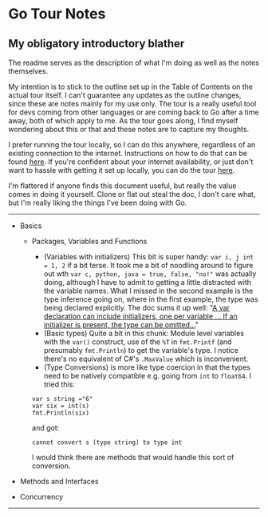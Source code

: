 # Go Tour Notes
## My obligatory introductory blather
The readme serves as the description of what I'm doing as well as the notes themselves.

My intention is to stick to the outline set up in the Table of Contents on the actual
tour itself. I can't guarantee any updates as the outline changes, since these are notes
mainly for my use only. The tour is a really useful tool for devs coming from other
languages or are coming back to Go after a time away, both of which apply to me. As the
tour goes along, I find myself wondering about this or that and these notes are to
capture my thoughts.

I prefer running the tour locally, so I can do this anywhere, regardless of an existing
connection to the internet. Instructions on how to do that can be found [here][1]. If
you're confident about your internet availability, or just don't want to hassle with
getting it set up locally, you can do the tour [here][2]. 

I'm flattered if anyone finds this document useful, but really the value comes in doing
it yourself. Clone or flat out steal the doc, I don't care what, but I'm really liking
the things I've been doing with Go.

---------

- Basics
  - Packages, Variables and Functions
    - (Variables with initializers) This bit is super handy: `var i, j int = 1, 2` if a
    bit terse. It took me a bit of noodling around to figure out wth  `var c, python,
    java = true, false, "no!"` was actually doing, although I have to admit to getting
    a little distracted with the variable names. What I missed in the second example
    is the type inference going on, where in the first example, the type was being
    declared explicitly. The doc sums it up well: "[A var declaration can include 
    initializers, one per variable ... If an initializer is present, the type can be
    omitted...][3]"
    - (Basic types) Quite a bit in this chunk: Module level variables with the `var()`
    construct, use of the `%T` in `fmt.Printf` (and presumably `fmt.Println`) to get
    the variable's type. I notice there's no equivalent of C#'s `.MaxValue` which is
    inconvenient.
    - (Type Conversions) is more like type coercion in that the types need to be natively
    compatible e.g. going from `int` to `float64`. I tried this:
    
    ``` golang
    var s string ="6"
    var six = int(s)
    fmt.Println(six)
    ```
    and got:

    ```
    cannot convert s (type string) to type int
    ```

    I would think there are methods that would handle this sort of conversion.


     
- Methods and Interfaces
- Concurrency


---------

[1]: https://github.com/golang/tour
[2]: https://tour.golang.org/
[3]: https://tour.golang.org/basics/9
